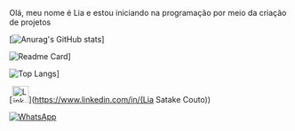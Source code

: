 Olá, meu nome é Lia e estou iniciando na programação por meio da criação de projetos

[![Anurag's GitHub stats](https://github-readme-stats.vercel.app/api?username=jornadadev2803&show_icons=true&theme=dark)]

![Readme Card](https://github-readme-stats.vercel.app/api/pin/?username=jornadadev2803&repo=Tik-Tok-Project&theme=dark)]

![Top Langs](https://github-readme-stats.vercel.app/api/top-langs/?username=jornadadev2803&layout=compact)]

[<img src='https://img.shields.io/badge/LinkedIn-0077B5?style=for-the-badge&logo-linkedin&logoColor=white' alt='Linkedin' height='30'>](https://www.linkedin.com/in/(Lia Satake Couto))

[![WhatsApp](https://img.shields.io/badge/WhatsApp-25D366?style=for-the-badge&logo=whatsapp&logoColor=white)](https://wa.me/55(11989556872))



